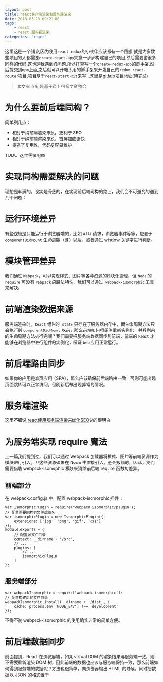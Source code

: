 ```yaml
---
layout: post
title: react客户端渲染和服务器渲染
date: 2018-03-28 09:21:08
tags:
    - react
    - react 服务器渲染
categories: "react"
---
```


这里这是一个铺垫,因为使用`react redux`的小伙伴应该都有一个困惑,就是大多数些项目的人都需要`create-react-app`来意一步步构建自己的项目,然后需要些很多同样的代码,这也是我遇到的问题,所以打算写一个`create-redux-app`的脚手架,然后提交到`npm`上面,之后就可以开箱即用的脚手架来开发自己的`redux react-router`项目,项目基于`react-start-kit`来写...[这里是github项目地址(待完成)]()


> 本文有点多,是基于晚上很多文章整合

# 为什么要前后端同构？

简单列几点：

- 相对于纯前端渲染来说，更利于 SEO
- 相对于纯前端渲染来说，首屏加载更快
- 提高了复用性，代码更容易维护

TODO: 这里需要配图

# 实现同构需要解决的问题

理想是丰满的，现实是骨感的，在实现前后端同构的路上，我们会不可避免的遇到几个问题：

# 运行环境差异

有些逻辑是只能运行于浏览器端的，比如 `AJAX` 请求，浏览器事件等等，应置于` componentDidMount` 生命周期（含）以后，或者通过 window 关键字进行判断。

# 模块管理差异

我们通过 `Webpack`，可以实现样式、图片等各种资源的模块化管理，但 `Node` 的` require` 可没有 `Webpack` 的魔法特性，我们可以通过` webpack-isomorphic` 工具来解决。


# 前端渲染数据来源

服务端渲染时，`React` 组件的` state` 只存在于服务器内存中，而生命周期方法只会执行到 `componentDidMount` 以前，那么前端如何将组件重新实例化，并将剩余的生命周期方法执行完呢？我们需要把服务端数据同步到前端，前端的 `React` 才能够在浏览器中进行组件的实例化，保证 `Web` 应用正常运行。

# 前后端路由同步

如果你的应用是单页应用（SPA），那么应该确保前后端路由一致，否则可能出现页面跳转可以正常访问，但刷新后却出现异常的情况。

# 服务端渲染

这里不细说,[react使用服务端渲染来优化SEO](http://angely.me/2018/02/26/)说的很明白


# 为服务端实现 require 魔法
上一篇我们提到过，我们可以通过 Webpack 加载器将样式、图片等前端资源作为模块进行引入，但这些资源如果在 Node 中直接引入，是会报错的，因此，我们需要借助 webpack-isomophic 模块来消除前后端 require 函数的差异。

## 前端部分
在 webpack.config.js 中，配置 webpack-isomorphic 插件：

```nodejs
var IsomorphicPlugin = require('webpack-isomorphic/plugin');
// 配置需要同构的文件后缀名
var isomorphicPlugin = new IsomorphicPlugin({
    extensions: ['jpg', 'png', 'gif', 'css']
});
module.exports = {
    // 配置源文件目录
    context: __dirname + '/src',
    // ...
    plugins: [
        //...
        isomorphicPlugin
    ]
};
```

## 服务端部分
```nodejs
var webpackIsomorphic = require('webpack-isomorphic');
// 配置构建后的文件目录
webpackIsomorphic.install(__dirname + '/dist', {
    cache: process.env['NODE_ENV'] !== 'development'
});
```

不得不说 webpack-isomorphic 的使用确实非常的简单方便。

# 前后端数据同步
前面提到，React 在浏览器端，如果 virtual DOM 的渲染结果与服务端一致，则不需要重新渲染 DOM 树，因此前端的数据也应该与服务端保持一致，那么前端如何得到服务端的数据呢？方法也很简单，向浏览器输出 HTML 的时候，同时把数据以 JSON 的格式置于 <script> 标签中，输出至浏览器。


# 服务器

输出页面 HTML 时，同时带上原始数据：


```js
var initialData = {foo: 'bar'};
var viewsDir = path.join(__dirname, './views/dist');
var template = path.join(viewsDir, 'index.tpl');
var reactClass = path.join(viewsDir, 'js/index.js');
var factory = React.createFactory(require(reactClass));
gotpl.renderFile(template, {
    initialData: initialData,
    initialHTML: ReactDOMServer.renderToString(factory(initialData))
}, function (err, html) {
    if (err) {
        res.end(err.stack);
    } else {
        res.end(html)
    }
});
```

# HTML模板

将原始数据置于 <script> 标签中，并赋值给 window.initialData：

```html
<!doctype html>
<html lang="en">
<head>
    <meta charset="UTF-8">
    <title>React+Webpack 前后端同构</title>
    <link rel="stylesheet" href="index.css">
</head>
<body>
<div id="root"><%- initialHTML %></div>
<script>window.initialData = <%- JSON.stringify(initialData) %>;</script>
<script src="index.js"></script>
</body>
</html>
```


# JSX 文件

判断是否浏览器环境，若是，将 window.initialData 作为数据进行渲染：

```js
// ...
if (typeof window !== 'undefined') {
    ReactDOM.render(
        React.createElement(IndexPage, initialData),
        document.getElementById('root')
    );
}
```
